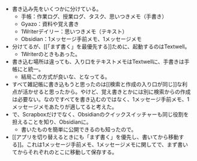 - 書き込み先をいくつかに分けている。
	- 手帳：作業ログ、授業ログ、タスク、思いつきメモ（手書き）
	- Gyazo：資料や覚え書き
	- 1Writerデイリー：思いつきメモ（テキスト）
	- Obsidian：1メッセージ手前メモ、1メッセージメモ
- 分けてるが、[[「まず書く」を最優先する]]ために、起動するのはTextwell。
	- 1Writerのときもあった。
- 書き込む場所は違っても、入り口をテキストメモはTextwellに、手書きは手帳にと統一。
	- 結局この方式が良いな、となってる。
- すべて雑記帳に書き込もうと思ったのは[[検索と作成の入り口が同じ]]な利点が活かせると思ったから。やけど、覚え書きとかには別に検索からの作成は必要ない。なのですべてを書き込むのではなく、1メッセージ手前メモ、1メッセージメモあたりが適してると考えた。
- で、Scrapboxだけでなく、Obsidianのクイックスイッチャーも同じ役割を担えることを知り、Obsidianに。
	- 書いたものを簡単に公開できるのも知ったので。
- [[アプリを切り替えるときにも「まず書く」を優先し、書いてから移動する]]。これは1メッセージ手前メモ、1メッセージメモに関してで、まず書いてからそれぞれのとこに移動して保存する。